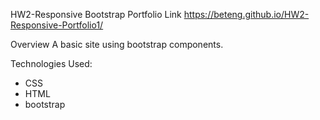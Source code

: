 HW2-Responsive Bootstrap Portfolio
Link
https://beteng.github.io/HW2-Responsive-Portfolio1/

Overview
A basic site using bootstrap components.

Technologies Used:
* CSS
* HTML
* bootstrap
